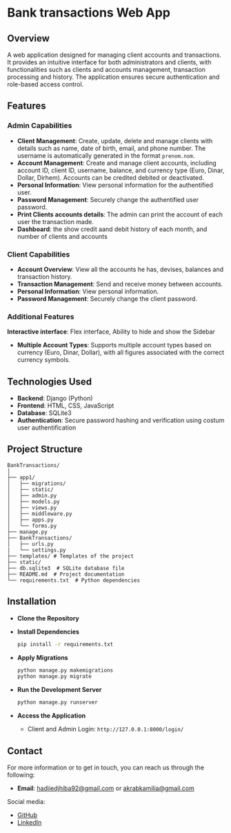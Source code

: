 # Bank transactions Web App

## Overview

A web application designed for managing client accounts and transactions. It provides an intuitive interface for both administrators and clients, with functionalities such as clients and accounts management, transaction processing and history. The application ensures secure authentication and role-based access control.

## Features

### Admin Capabilities
- **Client Management**: Create, update, delete and manage clients with details such as name, date of birth, email, and phone number. The username is automatically generated in the format `prenom.nom`.
- **Account Management**: Create and manage client accounts, including account ID, client ID, username, balance, and currency type (Euro, Dinar, Dollar, Dirhem). Accounts can be credited debited or deactivated.
- **Personal Information**: View personal information for the authentified user.
- **Password Management**: Securely change the authentified user password.
- **Print Clients accounts details**: The admin can print the account of each user the transaction made.
- **Dashboard**: the show credit aand debit history of each month, and number of clients and accounts

### Client Capabilities
- **Account Overview**: View all the accounts he has, devises, balances and transaction history.
- **Transaction Management**: Send and receive money between accounts.
- **Personal Information**: View personal information.
- **Password Management**: Securely change the client password.

### Additional Features
**Interactive interface**: Flex interface, Ability to hide and show the Sidebar
- **Multiple Account Types**: Supports multiple account types based on currency (Euro, Dinar, Dollar), with all figures associated with the correct currency symbols.

## Technologies Used

- **Backend**: Django (Python)
- **Frontend**: HTML, CSS, JavaScript
- **Database**: SQLite3
- **Authentication**: Secure password hashing and verification using costum user authentification

## Project Structure

```plaintext
BankTransactions/
│
├── app1/
│   ├── migrations/
│   ├── static/
│   ├── admin.py
│   ├── models.py
│   ├── views.py
│   ├── middleware.py
│   ├── apps.py
│   └── forms.py
├── manage.py
├── BankTransactions/
│   ├── urls.py
|   └── settings.py
├── templates/ # Templates of the project
├── static/
├── db.sqlite3  # SQLite database file
├── README.md  # Project documentation
└── requirements.txt  # Python dependencies
```
## Installation

* **Clone the Repository**
* **Install Dependencies**

    ```bash
    pip install -r requirements.txt
    ```

* **Apply Migrations**

    ```bash
    python manage.py makemigrations
    python manage.py migrate
    ```

* **Run the Development Server**

    ```bash
    python manage.py runserver
    ```

* **Access the Application**
    * Client and Admin Login: `http://127.0.0.1:8000/login/`
 
## Contact

For more information or to get in touch, you can reach us through the following:

- **Email**: [hadjiedjhiba92@gmail.com](mailto:hadjiedjhiba92@gmail.com) or [akrabkamilia@gmail.com](mailto:akrabkamilia@gmail.com)

Social media:

- [GitHub](https://github.com/hibahadj)
- [LinkedIn](https://www.linkedin.com/in/amel-hiba-hadjiedj)

